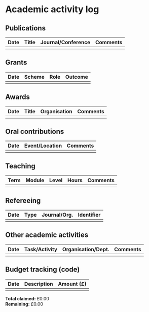 <!--
Dr Jesús Rubio
jesus@rubiojimenez.com

Created: March 2025
Modified: September 2025
-->

# Academic activity log

## Publications

| Date | Title | Journal/Conference | Comments |
|------|-------|--------------------|----------|
|      |       |                    |          |

## Grants

| Date | Scheme | Role | Outcome |
|------|--------|------|---------|
|      |        |      |         |

## Awards

| Date | Title | Organisation | Comments  |
| ---- | ------| ------------ | --------- |
|      |       |              |           |

## Oral contributions

| Date | Event/Location | Comments |
| ---- | -------------- | -------- |
|      |                |          |

## Teaching

| Term | Module | Level | Hours | Comments |
|------|--------|-------|-------|----------|
|      |        |       |       |          |

## Refereeing

| Date | Type | Journal/Org. | Identifier |
|------|------|--------------|------------|
|      |      |              |            |

## Other academic activities

| Date | Task/Activity  | Organisation/Dept. | Comments |
| ---- | -------------- | ------------------ | -------- |
|      |                |                    |          |

## Budget tracking (code)

| Date | Description | Amount (£) |
| ---- | ----------- | ---------- |
|      |             |            |

**Total claimed:** £0.00  
**Remaining:** £0.00
